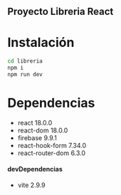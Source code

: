 ## Proyecto Libreria React

# Instalación

```sh
cd libreria
npm i
npm run dev
```

# Dependencias

- react 18.0.0
- react-dom 18.0.0
- firebase 9.9.1
- react-hook-form 7.34.0
- react-router-dom 6.3.0

#### devDependencias

- vite 2.9.9
